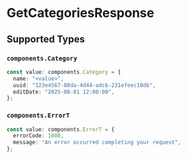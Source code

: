 # GetCategoriesResponse


## Supported Types

### `components.Category`

```typescript
const value: components.Category = {
  name: "<value>",
  uuid: "123e4567-88da-4d44-adcb-231efeec10db",
  editDate: "2025-08-01 12:00:00",
};
```

### `components.ErrorT`

```typescript
const value: components.ErrorT = {
  errorCode: 1000,
  message: "An error occurred completing your request",
};
```

